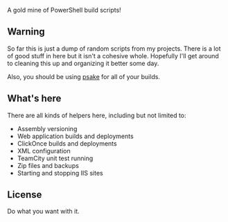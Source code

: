 A gold mine of PowerShell build scripts!

## Warning
So far this is just a dump of random scripts from my projects.
There is a lot of good stuff in here but it isn't a cohesive whole.
Hopefully I'll get around to cleaning this up and organizing it better some day.

Also, you should be using [psake](http://github.com/psake/psake) for all of your builds.

## What's here
There are all kinds of helpers here, including but not limited to:

* Assembly versioning
* Web application builds and deployments
* ClickOnce builds and deployments
* XML configuration
* TeamCity unit test running
* Zip files and backups
* Starting and stopping IIS sites


## License
Do what you want with it.